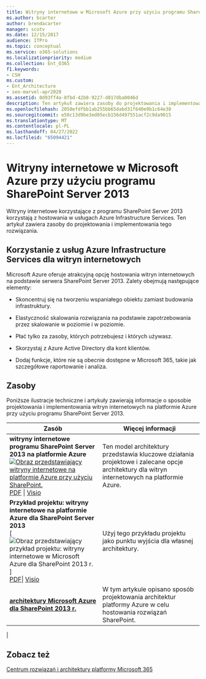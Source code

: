 ```yaml
---
title: Witryny internetowe w Microsoft Azure przy użyciu programu SharePoint Server 2013
ms.author: bcarter
author: brendacarter
manager: scotv
ms.date: 12/15/2017
audience: ITPro
ms.topic: conceptual
ms.service: o365-solutions
ms.localizationpriority: medium
ms.collection: Ent_O365
f1.keywords:
- CSH
ms.custom:
- Ent_Architecture
- seo-marvel-apr2020
ms.assetid: 0d93ff4a-8fbd-42b8-9227-d817dba0046d
description: Ten artykuł zawiera zasoby do projektowania i implementowania witryn internetowych programu SharePoint Server 2013 hostowanych w usługach Azure Infrastructure Services.
ms.openlocfilehash: 2050efdfbb1ab255bb65dabd31f640e9b1c64e38
ms.sourcegitcommit: e50c13d9be3ed05ecb156d497551acf2c9da9015
ms.translationtype: MT
ms.contentlocale: pl-PL
ms.lasthandoff: 04/27/2022
ms.locfileid: "65094421"
---
```

# <a name="internet-sites-in-microsoft-azure-using-sharepoint-server-2013"></a>Witryny internetowe w Microsoft Azure przy użyciu programu SharePoint Server 2013

 Witryny internetowe korzystające z programu SharePoint Server 2013 korzystają z hostowania w usługach Azure Infrastructure Services. Ten artykuł zawiera zasoby do projektowania i implementowania tego rozwiązania.

## <a name="using-azure-infrastructure-services-for-internet-sites"></a>Korzystanie z usług Azure Infrastructure Services dla witryn internetowych

Microsoft Azure oferuje atrakcyjną opcję hostowania witryn internetowych na podstawie serwera SharePoint Server 2013. Zalety obejmują następujące elementy:

- Skoncentruj się na tworzeniu wspaniałego obiektu zamiast budowania infrastruktury.

- Elastyczność skalowania rozwiązania na podstawie zapotrzebowania przez skalowanie w poziomie i w poziomie.

- Płać tylko za zasoby, których potrzebujesz i których używasz.

- Skorzystaj z Azure Active Directory dla kont klientów.

- Dodaj funkcje, które nie są obecnie dostępne w Microsoft 365, takie jak szczegółowe raportowanie i analiza.

## <a name="resources"></a>Zasoby

Poniższe ilustracje techniczne i artykuły zawierają informacje o sposobie projektowania i implementowania witryn internetowych na platformie Azure przy użyciu programu SharePoint Server 2013.

|Zasób|Więcej informacji|
|---|---|
|**witryny internetowe programu SharePoint Server 2013 na platformie Azure** <br/> [![Obraz przedstawiający witryny internetowe na platformie Azure przy użyciu SharePoint.](../media/MS-AZ-SPInternetSites.jpg)](https://go.microsoft.com/fwlink/p/?LinkId=392552) <br/> [PDF](https://go.microsoft.com/fwlink/p/?LinkId=392552) \| [Visio](https://go.microsoft.com/fwlink/p/?LinkId=392551)|Ten model architektury przedstawia kluczowe działania projektowe i zalecane opcje architektury dla witryn internetowych na platformie Azure.|
|**Przykład projektu: witryny internetowe na platformie Azure dla SharePoint Server 2013** <br/> [![Obraz przedstawiający przykład projektu: witryny internetowe w Microsoft Azure dla SharePoint 2013 r.](../media/MS-AZ-InternetSitesDesignSample.jpg)] <br/> [PDF](https://go.microsoft.com/fwlink/p/?LinkId=392549)\| [Visio](https://go.microsoft.com/fwlink/p/?LinkId=392548)  |Użyj tego przykładu projektu jako punktu wyjścia dla własnej architektury.|
|**[architektury Microsoft Azure dla SharePoint 2013 r.](microsoft-azure-architectures-for-sharepoint-2013.md)** <br/> |W tym artykule opisano sposób projektowania architektur platformy Azure w celu hostowania rozwiązań SharePoint.|
|

## <a name="see-also"></a>Zobacz też

[Centrum rozwiązań i architektury platformy Microsoft 365](../solutions/index.yml)